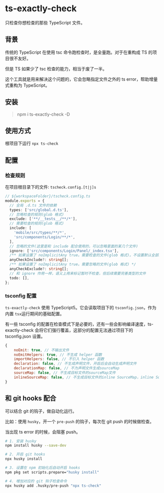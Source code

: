 # ts-exactly-check

只检查你想检查的那些 TypeScript 文件。

## 背景

传统的 TypeScript 在使用 tsc 命令跑检查时，是全量跑。对于在重构成 TS 的项目很不友好。

但是 TS 如果少了 tsc 检查的能力，相当于废了一半。

这个工具就是用来解决这个问题的，它会忽略指定文件之外的 ts error，帮助增量式重构为 TypeScript。

## 安装

>  npm i ts-exactly-check -D

## 使用方式

根项目下运行 `npx ts-check`

## 配置

### 检查规则

在项目根目录下的文件:  `tscheck.config.[t|j]s`

```ts
// ${workspaceFolder}/tscheck.config.ts
module.exports = {
  // 全局 .d.ts 文件的依赖
  types: ['src/global.d.ts'],
  // 忽略检查的规则(glob 格式)
  exclude: ['**/__tests__/**/*'],
  // 需要检查的规则(glob 格式)
  include: [
    'mobile/src/types/**/*',
    'src/components/Login/**/*',
  ],
  // 忽略的文件(这里是和 include 配合使用的，可以忽略里面的某几个文件)
  ignore: ['src/components/Login/Panel/_index.tsx'],
  /** 如果设置了 noImplicitAny true。需要检查的文件(glob 格式)。不设置默认全部。 */
  anyCheckInclude?: string[];
  /** 如果设置了 noImplicitAny true。需要忽略的文件(glob 格式) */
  anyCheckExclude?: string[];
  // 和 ignore 作用一样，语义上用来标记暂时不检查，但后续需要完善类型的文件
  todo: [],
};
```



### tsconfig 配置

`ts-exactly-check` 使用 TypeScript5。它会读取项目下的 `tsconfig.json`，作为内置 `tsx`运行期间的基础配置。

有一些 tsconfig 的配置在检查模式下是必要的，还有一些会影响编译速度，ts-exactly-check 会将它们强行覆盖，这部分的配置无法通过项目下的 tsconfig.json 设置。

```js
{
    noEmit: true, // 不输出文件
    noEmitHelpers: true, // 不生成 helper 函数
    importHelpers: false, // 不引入 helper 函数
    declaration: false, // 不生成声明文件，开启后会自动生成声明文件
    declarationMap: false, // 不为声明文件生成sourceMap
    sourceMap: false, // 不生成目标文件的sourceMap文件
    inlineSourceMap: false, // 不生成目标文件的inline SourceMap，inline SourceMap会包含在生成的js文件中
}
```



## 和 git hooks 配合

可以结合 git 的钩子，做自动化运行。

比如：使用 `husky`，开一个 `pre-push` 的钩子，每次在 git push 的时候做检查。

当出现 ts error 的时候，会阻塞 push。

```sh
# 1. 安装 husky
npm install husky --save-dev

# 2. 开启 git hooks
npx husky install

# 3. 设置在 npm 初始化后自动开启 hooks
npm pkg set scripts.prepare="husky install"

# 4. 增加对应的 git 钩子检查命令
npx husky add .husky/pre-push "npx ts-check"
```

